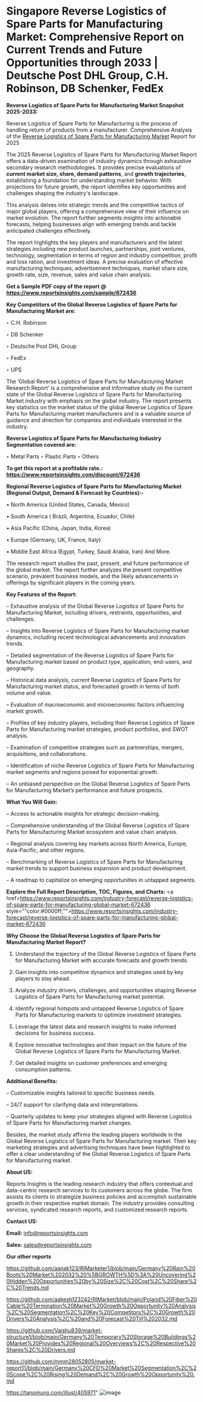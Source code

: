 # Singapore Reverse Logistics of Spare Parts for Manufacturing Market: Comprehensive Report on Current Trends and Future Opportunities through 2033 | Deutsche Post DHL Group, C.H. Robinson, DB Schenker, FedEx

<strong>Reverse Logistics of Spare Parts for Manufacturing Market Snapshot 2025-2033:</strong>

Reverse Logistics of Spare Parts for Manufacturing is the process of handling return of products from a manufacturer. Comprehensive Analysis of the <a href=https://www.reportsinsights.com/sample/672436>Reverse Logistics of Spare Parts for Manufacturing Market</a> Report for 2025

The 2025 Reverse Logistics of Spare Parts for Manufacturing Market Report offers a data-driven examination of industry dynamics through exhaustive secondary research methodologies. It provides precise evaluations of <strong>current market size, share, demand patterns</strong>, and <strong>growth trajectories</strong>, establishing a foundation for understanding market behavior. With projections for future growth, the report identifies key opportunities and challenges shaping the industry's landscape.

This analysis delves into strategic trends and the competitive tactics of major global players, offering a comprehensive view of their influence on market evolution. The report further segments insights into actionable forecasts, helping businesses align with emerging trends and tackle anticipated challenges effectively.

The report highlights the key players and manufacturers and the latest strategies including new product launches, partnerships, joint ventures, technology, segmentation in terms of region and industry competition, profit and loss ration, and investment ideas. A precise evaluation of effective manufacturing techniques, advertisement techniques, market share size, growth rate, size, revenue, sales and value chain analysis.

<strong>Get a Sample PDF copy of the report @ <a href=https://www.reportsinsights.com/sample/672436 style=color:#0000ff;>https://www.reportsinsights.com/sample/672436</a></strong>

<strong>Key Competitors of the Global Reverse Logistics of Spare Parts for Manufacturing Market are:</strong>

‣ C.H. Robinson

‣ DB Schenker

‣ Deutsche Post DHL Group

‣ FedEx

‣ UPS

The ‘Global Reverse Logistics of Spare Parts for Manufacturing Market Research Report’ is a comprehensive and informative study on the current state of the Global Reverse Logistics of Spare Parts for Manufacturing Market industry with emphasis on the global industry. The report presents key statistics on the market status of the global Reverse Logistics of Spare Parts for Manufacturing market manufacturers and is a valuable source of guidance and direction for companies and individuals interested in the industry.

<strong>Reverse Logistics of Spare Parts for Manufacturing Industry Segmentation covered are:</strong>

‣ Metal Parts
‣ Plastic Parts
‣ Others

<strong>To get this report at a profitable rate.: <a href=https://www.reportsinsights.com/discount/672436 style=color:#0000ff;>https://www.reportsinsights.com/discount/672436</a></strong>

<strong>Regional Reverse Logistics of Spare Parts for Manufacturing Market (Regional Output, Demand &amp; Forecast by Countries):-</strong>

• North America (United States, Canada, Mexico)

• South America ( Brazil, Argentina, Ecuador, Chile)

• Asia Pacific (China, Japan, India, Korea)

• Europe (Germany, UK, France, Italy)

• Middle East Africa (Egypt, Turkey, Saudi Arabia, Iran) And More.

The research report studies the past, present, and future performance of the global market. The report further analyzes the present competitive scenario, prevalent business models, and the likely advancements in offerings by significant players in the coming years.

<strong>Key Features of the Report:</strong>

– Exhaustive analysis of the Global Reverse Logistics of Spare Parts for Manufacturing Market, including drivers, restraints, opportunities, and challenges.

– Insights into Reverse Logistics of Spare Parts for Manufacturing market dynamics, including recent technological advancements and innovation trends.

– Detailed segmentation of the Reverse Logistics of Spare Parts for Manufacturing market based on product type, application, end-users, and geography.

– Historical data analysis, current Reverse Logistics of Spare Parts for Manufacturing market status, and forecasted growth in terms of both volume and value.

– Evaluation of macroeconomic and microeconomic factors influencing market growth.

– Profiles of key industry players, including their Reverse Logistics of Spare Parts for Manufacturing market strategies, product portfolios, and SWOT analysis.

– Examination of competitive strategies such as partnerships, mergers, acquisitions, and collaborations.

– Identification of niche Reverse Logistics of Spare Parts for Manufacturing market segments and regions poised for exponential growth.

– An unbiased perspective on the Global Reverse Logistics of Spare Parts for Manufacturing Market’s performance and future prospects.

<strong>What You Will Gain:</strong>

– Access to actionable insights for strategic decision-making.

– Comprehensive understanding of the Global Reverse Logistics of Spare Parts for Manufacturing Market ecosystem and value chain analysis.

– Regional analysis covering key markets across North America, Europe, Asia-Pacific, and other regions.

– Benchmarking of Reverse Logistics of Spare Parts for Manufacturing market trends to support business expansion and product development.

– A roadmap to capitalize on emerging opportunities in untapped segments.

<strong>Explore the Full Report Description, TOC, Figures, and Charts:</strong>
<a href=https://www.reportsinsights.com/industry-forecast/reverse-logistics-of-spare-parts-for-manufacturing-global-market-672436 style=""color:#0000ff;"">https://www.reportsinsights.com/industry-forecast/reverse-logistics-of-spare-parts-for-manufacturing-global-market-672436</a>

<strong>Why Choose the Global Reverse Logistics of Spare Parts for Manufacturing Market Report?</strong>

1. Understand the trajectory of the Global Reverse Logistics of Spare Parts for Manufacturing Market with accurate forecasts and growth trends.

2. Gain insights into competitive dynamics and strategies used by key players to stay ahead.

3. Analyze industry drivers, challenges, and opportunities shaping Reverse Logistics of Spare Parts for Manufacturing market potential.

4. Identify regional hotspots and untapped Reverse Logistics of Spare Parts for Manufacturing markets to optimize investment strategies.

5. Leverage the latest data and research insights to make informed decisions for business success.

6. Explore innovative technologies and their impact on the future of the Global Reverse Logistics of Spare Parts for Manufacturing Market.

7. Get detailed insights on customer preferences and emerging consumption patterns.

<strong>Additional Benefits:</strong>

– Customizable insights tailored to specific business needs.

– 24/7 support for clarifying data and interpretations.

– Quarterly updates to keep your strategies aligned with Reverse Logistics of Spare Parts for Manufacturing market changes.

Besides, the market study affirms the leading players worldwide in the Global Reverse Logistics of Spare Parts for Manufacturing market. Their key marketing strategies and advertising techniques have been highlighted to offer a clear understanding of the Global Reverse Logistics of Spare Parts for Manufacturing market.

<strong><strong>About US</strong>:</strong>

Reports Insights is the leading research industry that offers contextual and data-centric research services to its customers across the globe. The firm assists its clients to strategize business policies and accomplish sustainable growth in their respective market domain. The industry provides consulting services, syndicated research reports, and customized research reports.

<strong>Contact US:</strong>

<p class=><b>Email:</b> <a href=mailto:info@reportsinsights.com>info@reportsinsights.com</a></p>
<p class=><b>Sales:</b> <a href=mailto:sales@reportsinsights.com>sales@reportsinsights.com</a></p>

<strong>Our other reports</strong>

<a href=https://github.com/aanak123/RIMarketer1/blob/main/Germany%20Rain%20Boots%20Market%202032%20%5BGROWTH%5D%3A%20Uncovering%20Hidden%20Opportunities%20by%20Size%2C%20Cost%2C%20Share%2C%20Trends.md>https://github.com/aanak123/RIMarketer1/blob/main/Germany%20Rain%20Boots%20Market%202032%20%5BGROWTH%5D%3A%20Uncovering%20Hidden%20Opportunities%20by%20Size%2C%20Cost%2C%20Share%2C%20Trends.md</a>

<a href=https://github.com/aakesh123242/RIMarket/blob/main/Poland%20Fiber%20Cable%20Termination%20Market%20Growth%20Opportunity%20Analysis%2C%20Segmentation%2C%20Key%20Competitors%2C%20Growth%20Drivers%20Analysis%2C%20and%20Forecast%20Till%202032.md>https://github.com/aakesh123242/RIMarket/blob/main/Poland%20Fiber%20Cable%20Termination%20Market%20Growth%20Opportunity%20Analysis%2C%20Segmentation%2C%20Key%20Competitors%2C%20Growth%20Drivers%20Analysis%2C%20and%20Forecast%20Till%202032.md</a>

<a href=https://github.com/Vaishu839/market-structure1/blob/main/Germany%20Temporary%20Storage%20Buildings%20Market%20Provides%20Regional%20Overviews%2C%20Respective%20Shares%2C%20Drivers.md>https://github.com/Vaishu839/market-structure1/blob/main/Germany%20Temporary%20Storage%20Buildings%20Market%20Provides%20Regional%20Overviews%2C%20Respective%20Shares%2C%20Drivers.md</a>

<a href=https://github.com/mmm28052805/market-report11/blob/main/Germany%20CFD%20Market%20Segmentation%2C%20Scope%2C%20Rising%20Demand%2C%20Growth%20Opportunity%20.md>https://github.com/mmm28052805/market-report11/blob/main/Germany%20CFD%20Market%20Segmentation%2C%20Scope%2C%20Rising%20Demand%2C%20Growth%20Opportunity%20.md</a>

<a href=https://tanomuno.com/illust/405971>https://tanomuno.com/illust/405971</a>"
![image](https://github.com/user-attachments/assets/34616dbc-7896-41cf-a657-9d80e608936d)
